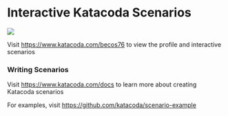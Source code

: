 # Interactive Katacoda Scenarios

[![](http://shields.katacoda.com/katacoda/becos76/count.svg)](https://www.katacoda.com/becos76 "Get your profile on Katacoda.com")

Visit https://www.katacoda.com/becos76 to view the profile and interactive scenarios

### Writing Scenarios
Visit https://www.katacoda.com/docs to learn more about creating Katacoda scenarios

For examples, visit https://github.com/katacoda/scenario-example

